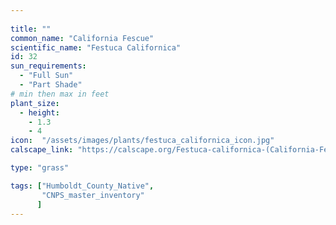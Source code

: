 ```yaml
---
 
title: ""
common_name: "California Fescue"
scientific_name: "Festuca Californica"
id: 32
sun_requirements:
  - "Full Sun"
  - "Part Shade"
# min then max in feet
plant_size:
  - height: 
    - 1.3
    - 4
icon:  "/assets/images/plants/festuca_californica_icon.jpg"
calscape_link: "https://calscape.org/Festuca-californica-(California-Fescue)"

type: "grass"

tags: ["Humboldt_County_Native",
       "CNPS_master_inventory"
      ]
---
```


